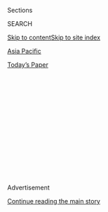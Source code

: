 <div id="app">

<div>

<div>

<div>

<div class="NYTAppHideMasthead css-1q2w90k e1suatyy0">

<div class="section css-ui9rw0 e1suatyy2">

<div class="css-eph4ug er09x8g0">

<div class="css-6n7j50">

</div>

<span class="css-1dv1kvn">Sections</span>

<div class="css-10488qs">

<span class="css-1dv1kvn">SEARCH</span>

</div>

[Skip to content](#site-content)[Skip to site index](#site-index)

</div>

<div id="masthead-section-label" class="css-1wr3we4 eaxe0e00">

[Asia
Pacific](https://www.nytimes.com/section/world/asia)

</div>

<div class="css-10698na e1huz5gh0">

</div>

</div>

<div id="masthead-bar-one" class="section hasLinks css-15hmgas e1csuq9d3">

<div class="css-uqyvli e1csuq9d0">

</div>

<div class="css-1uqjmks e1csuq9d1">

</div>

<div class="css-9e9ivx">

[](https://myaccount.nytimes.com/auth/login?response_type=cookie&client_id=vi)

</div>

<div class="css-1bvtpon e1csuq9d2">

[Today’s
Paper](https://www.nytimes.com/section/todayspaper)

</div>

</div>

</div>

</div>

<div data-aria-hidden="false">

<div id="site-content" data-role="main">

<div>

<div class="css-1aor85t" style="opacity:0.000000001;z-index:-1;visibility:hidden">

<div class="css-1hqnpie">

<div class="css-epjblv">

<span class="css-17xtcya">[Asia
Pacific](/section/world/asia)</span><span class="css-x15j1o">|</span><span class="css-fwqvlz">Powerful
Cyclone Lashes Mumbai as City Grapples With
Coronavirus</span>

</div>

<div class="css-k008qs">

<div class="css-1iwv8en">

<span class="css-18z7m18"></span>

<div>

</div>

</div>

<span class="css-1n6z4y">https://nyti.ms/3eJnx2X</span>

<div class="css-1705lsu">

<div class="css-4xjgmj">

<div class="css-4skfbu" data-role="toolbar" data-aria-label="Social Media Share buttons, Save button, and Comments Panel with current comment count" data-testid="share-tools">

  - 
  - 
  - 
  - 
    
    <div class="css-6n7j50">
    
    </div>

  - 

</div>

</div>

</div>

</div>

</div>

</div>

<div id="NYT_TOP_BANNER_REGION" class="css-13pd83m">

</div>

<div id="top-wrapper" class="css-1sy8kpn">

<div id="top-slug" class="css-l9onyx">

Advertisement

</div>

[Continue reading the main
story](#after-top)

<div class="ad top-wrapper" style="text-align:center;height:100%;display:block;min-height:250px">

<div id="top" class="place-ad" data-position="top" data-size-key="top">

</div>

</div>

<div id="after-top">

</div>

</div>

<div>

<div id="sponsor-wrapper" class="css-1hyfx7x">

<div id="sponsor-slug" class="css-19vbshk">

Supported by

</div>

[Continue reading the main
story](#after-sponsor)

<div id="sponsor" class="ad sponsor-wrapper" style="text-align:center;height:100%;display:block">

</div>

<div id="after-sponsor">

</div>

</div>

<div class="css-186x18t">

</div>

<div class="css-1vkm6nb ehdk2mb0">

# Powerful Cyclone Lashes Mumbai as City Grapples With Coronavirus

</div>

The Indian city of 20 million had not been threatened by a storm as
strong as Cyclone Nisarga in 70 years.

![<span class="css-16f3y1r e13ogyst0">A powerful cyclone hit Mumbai, the
Indian city of about 20 million. The last storm to threaten the city
with such force was more than 70 years
ago.</span><span class="css-cch8ym"><span class="css-1dv1kvn">Credit</span><span class="css-cnj6d5 e1z0qqy90" itemprop="copyrightHolder"><span class="css-1ly73wi e1tej78p0">Credit...</span><span>Francis
Mascarenhas/Reuters</span></span></span>](https://static01.nyt.com/images/2020/06/03/world/03india-cyclone2/03india-cyclone2-videoSixteenByNine3000.jpg)

<div class="css-18e8msd">

<div class="css-pdw9fk epjyd6m0">

<div class="css-1txwxcy ey68jwv0" data-aria-hidden="true">

[![Sameer
Yasir](https://static01.nyt.com/images/2019/11/22/reader-center/author-sameer-yasir/author-sameer-yasir-thumbLarge.png
"Sameer Yasir")](https://www.nytimes.com/by/sameer-yasir)[![Kai
Schultz](https://static01.nyt.com/images/2019/11/22/reader-center/author-kai-schultz/author-kai-schultz-thumbLarge.png
"Kai Schultz")](https://www.nytimes.com/by/kai-schultz)

</div>

<div class="css-1baulvz">

By [<span class="css-1baulvz" itemprop="name">Sameer
Yasir</span>](https://www.nytimes.com/by/sameer-yasir) and
[<span class="css-1baulvz last-byline" itemprop="name">Kai
Schultz</span>](https://www.nytimes.com/by/kai-schultz)

</div>

</div>

  - 
    
    <div class="css-ld3wwf e16638kd2">
    
    June 3,
    2020
    
    </div>

  - 
    
    <div class="css-4xjgmj">
    
    <div class="css-d8bdto" data-role="toolbar" data-aria-label="Social Media Share buttons, Save button, and Comments Panel with current comment count" data-testid="share-tools">
    
      - 
      - 
      - 
      - 
        
        <div class="css-6n7j50">
        
        </div>
    
      - 
    
    </div>
    
    </div>

</div>

</div>

<div class="section meteredContent css-1r7ky0e" name="articleBody" itemprop="articleBody">

<div class="css-1fanzo5 StoryBodyCompanionColumn">

<div class="css-53u6y8">

NEW DELHI — A powerful cyclone slammed into
[India](https://www.nytimes.com/2020/06/25/world/asia/india-monsoon-lightning-rainstorms.html)’s
coast Wednesday afternoon, striking the commercial hub of Mumbai,
lashing beach towns with heavy rain and strong winds, and pushing
thousands of people into emergency shelters.

Cyclone Nisarga [made landfall with unusual
force](https://www.hindustantimes.com/india-news/cyclone-nisarga-closes-in-215km-from-mumbai-imd/story-tv1tkoMNdTPFluAGXy39oM.html)
in the state of Maharashtra, home to Mumbai, a city of about 20 million.
The region rarely experiences cyclones, and the last storm to threaten
Mumbai with such intensity was more than 70 years ago.

Uprooted trees crashed into parked cars, and local television news
reports showed cargo ships struggling to navigate choppy waters. But as
the cyclone moved inland, passing over Mumbai in the afternoon, the
authorities said the city may have averted the worst. There have been no
immediate reports of casualties.

Efforts to blunt the cyclone’s destruction were threatened by the
coronavirus outbreak. Mumbai, which sits on a narrow peninsula, is
struggling to contain a rising number of infections, and more than 100
Covid-19 patients had been evacuated from a makeshift hospital to higher
ground.

</div>

</div>

<div class="css-1fanzo5 StoryBodyCompanionColumn">

<div class="css-53u6y8">

The city is densely populated and low-lying, making it particularly
vulnerable, and a lockdown to contain the virus is still in effect. The
cyclone is “more tragic news,” said Anil Parab, a minister with
Maharashtra’s governing Shiv Sena party.

South Asia has considerable experience preparing for cyclones, which are
referred to as hurricanes in the Atlantic and the northeastern Pacific.
Last month, about three million people were evacuated when another
storm, Cyclone Amphan, [struck eastern India and
Bangladesh](https://www.nytimes.com/2020/05/20/world/asia/cyclone-amphan-india-bangladesh.html),
killing more than 80
people.

</div>

</div>

<div class="css-79elbk" data-testid="photoviewer-wrapper">

<div class="css-z3e15g" data-testid="photoviewer-wrapper-hidden">

</div>

<div class="css-1a48zt4 ehw59r15" data-testid="photoviewer-children">

![<span class="css-16f3y1r e13ogyst0" data-aria-hidden="true">Authorities
evacuating people along the Arabian Sea coast in Mumbai on
Wednesday.</span><span class="css-cnj6d5 e1z0qqy90" itemprop="copyrightHolder"><span class="css-1ly73wi e1tej78p0">Credit...</span><span>Rajanish
Kakade/Associated
Press</span></span>](https://static01.nyt.com/images/2020/06/03/world/03india-cyclone3/03india-cyclone3-articleLarge.jpg?quality=75&auto=webp&disable=upscale)

</div>

</div>

<div class="css-1fanzo5 StoryBodyCompanionColumn">

<div class="css-53u6y8">

As Cyclone Nisarga moved closer to India Wednesday morning, **** Uddhav
Thackeray, the chief minister of Maharashtra, ordered Mumbai’s residents
to stay home for two days and the city’s airport was closed. Officials
said they [had evacuated up to 65,000
people](https://www.hindustantimes.com/mumbai-news/cyclone-nisarga-65-000-people-living-close-to-coast-of-maharashtra-evacuated/story-tJ4iXT8Fi8MJ5gxmExTioO.html)
from several coastal districts in the state.

In the neighboring state of Gujarat, which was also in the storm’s path,
the authorities said they had evacuated tens of thousands of people from
coastal areas and<span class="css-8l6xbc evw5hdy0"> </span>provided them
with shelter.

</div>

</div>

<div class="css-1fanzo5 StoryBodyCompanionColumn">

<div class="css-53u6y8">

The storm, powered by unusually warm water in the Arabian Sea, made
landfall around 1 p.m. near the town of Alibag, about 30 miles south of
Mumbai, with top wind speeds as high as 75 miles an hour.

In recent years, India has [significantly improved its disaster response
capabilities](https://www.nytimes.com/2019/05/04/world/asia/india-cyclone.html),
drafting meticulous evacuation plans and building thousands of emergency
shelters.

But many storm facilities have recently been converted into Covid-19
quarantine centers, stretching state resources thin, particularly in
Maharashtra and Gujarat, the Indian states hit hardest by the
coronavirus.

When Sunil Deshpande, a fisherman in the Raigad district of Maharashtra,
arrived at a shelter on Tuesday, government officials told people to
maintain social distancing, but the building was so crowded that doing
so was “nearly impossible,” he said.

“When we left home it was already raining,” he said. “The sea looked
rough and angry.”

</div>

</div>

<div>

</div>

</div>

<div>

</div>

<div>

</div>

<div>

</div>

<div>

<div id="bottom-wrapper" class="css-1ede5it">

<div id="bottom-slug" class="css-l9onyx">

Advertisement

</div>

[Continue reading the main
story](#after-bottom)

<div id="bottom" class="ad bottom-wrapper" style="text-align:center;height:100%;display:block;min-height:90px">

</div>

<div id="after-bottom">

</div>

</div>

</div>

</div>

</div>

## Site Index

<div>

</div>

## Site Information Navigation

  - [© <span>2020</span> <span>The New York Times
    Company</span>](https://help.nytimes.com/hc/en-us/articles/115014792127-Copyright-notice)

<!-- end list -->

  - [NYTCo](https://www.nytco.com/)
  - [Contact
    Us](https://help.nytimes.com/hc/en-us/articles/115015385887-Contact-Us)
  - [Work with us](https://www.nytco.com/careers/)
  - [Advertise](https://nytmediakit.com/)
  - [T Brand Studio](http://www.tbrandstudio.com/)
  - [Your Ad
    Choices](https://www.nytimes.com/privacy/cookie-policy#how-do-i-manage-trackers)
  - [Privacy](https://www.nytimes.com/privacy)
  - [Terms of
    Service](https://help.nytimes.com/hc/en-us/articles/115014893428-Terms-of-service)
  - [Terms of
    Sale](https://help.nytimes.com/hc/en-us/articles/115014893968-Terms-of-sale)
  - [Site
    Map](https://spiderbites.nytimes.com)
  - [Help](https://help.nytimes.com/hc/en-us)
  - [Subscriptions](https://www.nytimes.com/subscription?campaignId=37WXW)

</div>

</div>

</div>

</div>
